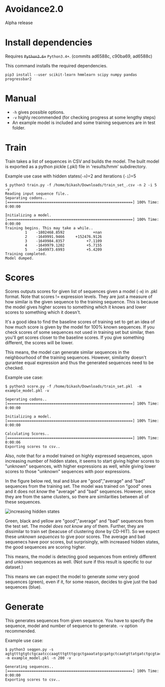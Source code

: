 # Avoidance2.0
Alpha release 



# Install dependencies 
Requires ~~`Python3.6+`~~ `Python3.4+`. (commits ad6588c, c90ba69, ad6588c)

This command installs the required dependencies.

`pip3 install --user scikit-learn hmmlearn scipy numpy pandas progressbar2`


# Manual
  - `-h` gives possible options.
  - `-v` highly recommended (for checking progress at some lengthy steps)
  - An example model is included and some training sequences are in test folder.


# Train
Train takes a list of sequences in CSV and builds the model. The built model is 
exported as a python pickle (.pkl) file in 'results/hmm' subdirectory.

Example use case with hidden states(`-n`)=2 and iterations (`-i`)=5

```console
$ python3 train.py -f /home/bikash/Downloads/train_set_.csv -n 2 -i 5 -v
Reading input sequence file..
Separating codons..
[=========================================================] 100% Time:  0:00:00

Initializing a model.
[=========================================================] 100% Time:  0:00:00
Training begins. This may take a while..
         1    -1802468.8592             +nan
         2    -1649991.9466     +152476.9126
         3    -1649984.8357          +7.1109
         4    -1649979.1202          +5.7155
         5    -1649973.6993          +5.4209
Training completed.
Model dumped.
```

# Scores
Scores outputs scores for given list of sequences given a model (`-m`) in .pkl
format. Note that scores != expression levels. They are just a measure of how 
similar is the given sequence to the training sequence. This is because the
model gives higher scores to something which it knows and lower scores to
something which it doesn't. 

It's a good idea to find the baseline scores of training set to get an idea
of how much score is given by the model for 100% known sequences. If you check
scores of some sequences not used in training set but similar, then you'll get
scores closer to the baseline scores. If you give something different, the 
scores will be lower.

This means, the model can generate similar sequences in the neighbourhood of the
training sequences. However, similarity doesn't gurantee equal
expression and thus the generated sequences need to be checked. 


Example use case:
```console
$ python3 score.py -f /home/bikash/Downloads/train_set.pkl  -m example_model.pkl -v

Seperating codons..
[=========================================================] 100% Time:  0:00:00

Initializing a model.
[=========================================================] 100% Time:  0:00:00

Calculating Scores..
[=========================================================] 100% Time:  0:00:06
Exporting scores to csv..
```

Also, note that for a model trained on highly expressed sequences,
upon increasing number of hidden states, it seems to start giving higher scores 
to "unknown" sequences, with higher expressions as well, while giving lower 
scores to those "unknown" sequences with poor  expressions.

In the figure below red, teal and blue are "good","average" and "bad" sequences
from the training set. The model was trained on "good" ones and it does not _know_ 
the "average" and "bad" sequences. However, since they are from the same clusters, so 
there are similarities between all of these sequences.

![increasing hidden states](https://imgoat.com/uploads/8af86134b6/175627.png)

Green, black and yellow  are "good","average" and "bad" sequences from the test set.
The model _does_ _not_ _know_ any of them. Further, they are dissimilar to train
set (beacuse of clustering done by CD-HIT). So we expect these _unknown_ _sequences_
to give poor scores. The average and bad sequenecs have poor scores, but 
surprisingly, with increased hidden states, the good sequences are scoring higher. 

This means, the model is detecting good sequences from entirely different and 
unknown sequences as well. (Not sure if this result is specific to our dataset.)

This means we can expect the model to generate *some* very good sequences (green),
even if it, for some reason, decides to give just the bad sequences (blue). 


# Generate
This generates sequences from given sequence. You have to specify the sequence,
model and number of sequence to generate. -v option recommended.


Example use case:
```console
$ python3 seqgen.py -s 
agtgtttgtgtctgcaatcccaagtttgtttgcgctgaaatatgcgatgctcaatgttatgatctgcgtactaagccgcagatcatagtgggaact 
-m example_model.pkl -n 200 -v

Generating sequences..
[=========================================================] 100% Time:  0:00:00
Exporting scores to csv..
```

